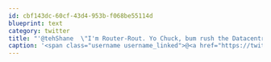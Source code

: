 ```yaml
---
id: cbf143dc-60cf-43d4-953b-f068be55114d
blueprint: text
category: twitter
title: "'@tehShane  \"I'm Router-Rout. Yo Chuck, bum rush the Datacentre, it's time to get busy\"  #PublicEnemyFan"
caption: '<span class="username username_linked">@<a href="https://twitter.com/tehShane" title="Shane Lawrence">tehShane</a></span>  "I''m Router-Rout. Yo Chuck, bum rush the Datacentre, it''s time to get busy"  <span class="hashtag hashtag_local">#<a href="http://tweettemp.darylchymko.ca/?tag=publicenemyfan">PublicEnemyFan</a>'
---
```

